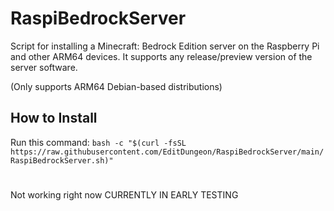 # RaspiBedrockServer
Script for installing a Minecraft: Bedrock Edition server on the Raspberry Pi and other ARM64 devices.
It supports any release/preview version of the server software.

(Only supports ARM64 Debian-based distributions)

## How to Install
Run this command: ``` bash -c "$(curl -fsSL https://raw.githubusercontent.com/EditDungeon/RaspiBedrockServer/main/RaspiBedrockServer.sh)"  ```
#
Not working right now
CURRENTLY IN EARLY TESTING
